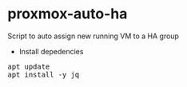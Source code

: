 # proxmox-auto-ha
Script to auto assign new running VM to a HA group

* Install depedencies
<pre>apt update
apt install -y jq</pre>
